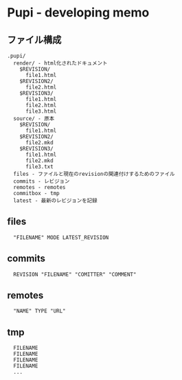 # Pupi - developing memo

## ファイル構成

    .pupi/
      render/ - html化されたドキュメント
        $REVISION/
          file1.html
        $REVISION2/
          file2.html
        $REVISION3/
          file1.html
          file2.html
          file3.html
      source/ - 原本
        $REVISION/
          file1.html
        $REVISION2/
          file2.mkd
        $REVISION3/
          file1.html
          file2.mkd
          file3.txt
      files - ファイルと現在のrevisionの関連付けするためのファイル
      commits - レビジョン
      remotes - remotes
      commitbox - tmp
      latest - 最新のレビジョンを記録

## files

      "FILENAME" MODE LATEST_REVISION

## commits

      REVISION "FILENAME" "COMITTER" "COMMENT"

## remotes

      "NAME" TYPE "URL"

## tmp

      FILENAME
      FILENAME
      FILENAME
      FILENAME
      ...
